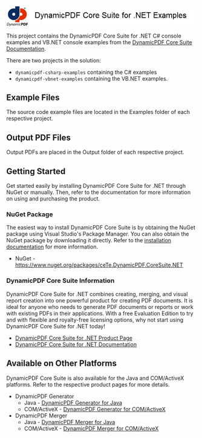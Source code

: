 ![DynamicPDF Core Suite for .NET examples in C# and VB.NET](./logo-small.png)

This project contains the DynamicPDF Core Suite for .NET C# console examples and VB.NET console examples from the [DynamicPDF Core Suite Documentation](https://www.dynamicpdf.com/docs/dotnet/dynamic-pdf-core-suite-welcome).

There are two projects in the solution:

* `dynamicpdf-csharp-examples` containing the C# examples
* `dynamicpdf-vbnet-examples` containing the VB.NET examples.

## Example Files
The source code example files are located in the Examples folder of each respective project.

## Output PDF Files
Output PDFs are placed in the Output folder of each respective project.

## <a id="GettingStarted"></a>Getting Started

Get started easily by installing DynamicPDF Core Suite for .NET through NuGet or manually. Then, refer to the documentation for more information on using and purchasing the product.

### NuGet Package

The easiest way to install DynamicPDF Core Suite is by obtaining the NuGet package using Visual Studio's Package Manager. You can also obtain the NuGet package by downloading it directly. Refer to the [installation documentation](https://www.dynamicpdf.com/docs/dotnet/dynamic-pdf-referencing-assembly-and-deployment "Referencing the Assembly and Deployment") for more information.

* NuGet - https://www.nuget.org/packages/ceTe.DynamicPDF.CoreSuite.NET

### DynamicPDF Core Suite Information
DynamicPDF Core Suite for .NET combines creating, merging, and visual report creation into one powerful product for creating PDF documents. It is ideal for anyone who needs to generate PDF documents or reports or work with existing PDFs in their applications. With a free Evaluation Edition to try and with flexible and royalty-free licensing options, why not start using DynamicPDF Core Suite for .NET today!

* [DynamicPDF Core Suite for .NET Product Page](https://www.dynamicpdf.com/PDF-Suite-.NET.aspx "DynamicPDF Core Suite")
* [DynamicPDF Core Suite for .NET Documentation](https://www.dynamicpdf.com/docs/dotnet/dynamic-pdf-core-suite-welcome "Create PDFs in .NET Core")

## <a id="OtherPlatforms"></a>Available on Other Platforms
DynamicPDF Core Suite is also available for the  Java and COM/ActiveX platforms. Refer to the respective product pages for more details.

* DynamicPDF Generator
  * Java - [DynamicPDF Generator for Java](https://www.dynamicpdf.com/Generate-PDF-Java.aspx "Dynamic PDF Generator for Java")
  * COM/ActiveX - [DynamicPDF Generator for COM/ActiveX](https://www.dynamicpdf.com/Generate-PDF-COM.aspx "Dynamic PDF Generator for COM/ActiveX")
* DynamicPDF Merger
  * Java - [DynamicPDF Merger for Java](https://www.dynamicpdf.com/Merge-PDF-Java.aspx "Dynamic PDF Merger for Java")
  * COM/ActiveX - [DynamicPDF Merger for COM/ActiveX](https://www.dynamicpdf.com/Merge-PDF-COM.aspx "Dynamic PDF Merger for COM/ActiveX")